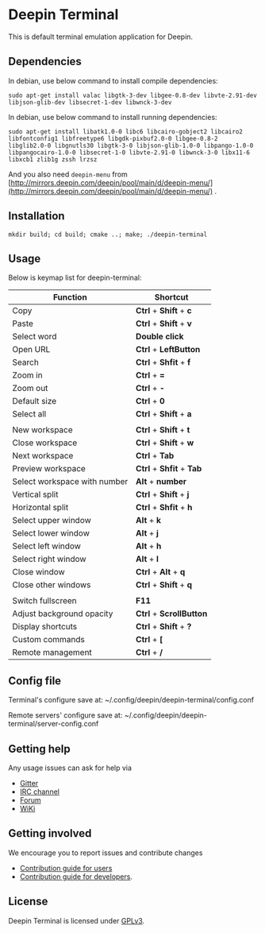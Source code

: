 # Deepin Terminal

This is default terminal emulation application for Deepin.

## Dependencies

In debian, use below command to install compile dependencies:

`sudo apt-get install valac libgtk-3-dev libgee-0.8-dev libvte-2.91-dev libjson-glib-dev libsecret-1-dev libwnck-3-dev`

In debian, use below command to install running dependencies:

`sudo apt-get install libatk1.0-0 libc6 libcairo-gobject2 libcairo2 libfontconfig1 libfreetype6 libgdk-pixbuf2.0-0 libgee-0.8-2 libglib2.0-0 libgnutls30 libgtk-3-0 libjson-glib-1.0-0 libpango-1.0-0 libpangocairo-1.0-0 libsecret-1-0 libvte-2.91-0 libwnck-3-0 libx11-6 libxcb1 zlib1g zssh lrzsz`

And you also need `deepin-menu` from [http://mirrors.deepin.com/deepin/pool/main/d/deepin-menu/](http://mirrors.deepin.com/deepin/pool/main/d/deepin-menu/) .

## Installation

`mkdir build; cd build; cmake ..; make; ./deepin-terminal`

## Usage

Below is keymap list for deepin-terminal:

| Function					      | Shortcut                            |
|---------------------------------|-------------------------------------|
| Copy                            | **Ctrl** + **Shift** + **c**        |
| Paste                           | **Ctrl** + **Shift** + **v**        |
| Select word                     | **Double click**                    |
| Open URL                        | **Ctrl** + **LeftButton**           |
| Search                          | **Ctrl** + **Shfit** + **f**        |
| Zoom in                         | **Ctrl** + **=**                    |
| Zoom out                        | **Ctrl** + **-**                    |
| Default size                    | **Ctrl** + **0**                    |
| Select all                      | **Ctrl** + **Shift** + **a**        |
|                                                                       |
| New workspace                   | **Ctrl** + **Shift** + **t**        |
| Close workspace                 | **Ctrl** + **Shift** + **w**        |
| Next workspace                  | **Ctrl** + **Tab**                  |
| Preview workspace               | **Ctrl** + **Shfit** + **Tab**      |
| Select workspace with number    | **Alt** + **number**                |
| Vertical split                  | **Ctrl** + **Shift** + **j**        |
| Horizontal split                | **Ctrl** + **Shfit** + **h**        |
| Select upper window             | **Alt**  + **k**                    |
| Select lower window             | **Alt**  + **j**                    |
| Select left window              | **Alt**  + **h**                    |
| Select right window             | **Alt**  + **l**                    |
| Close window                    | **Ctrl** + **Alt** + **q**          |
| Close other windows             | **Ctrl** + **Shift** + **q**        |
|                                                                       |
| Switch fullscreen               | **F11**                             |
| Adjust background opacity       | **Ctrl** + **ScrollButton**         |
| Display shortcuts               | **Ctrl** + **Shift** + **?**        |
| Custom commands                 | **Ctrl** + **[**                    |
| Remote management               | **Ctrl** + **/**                    |

## Config file
Terminal's configure save at:
~/.config/deepin/deepin-terminal/config.conf

Remote servers' configure save at:
~/.config/deepin/deepin-terminal/server-config.conf

## Getting help

Any usage issues can ask for help via

* [Gitter](https://gitter.im/orgs/linuxdeepin/rooms)
* [IRC channel](https://webchat.freenode.net/?channels=deepin)
* [Forum](https://bbs.deepin.org)
* [WiKi](http://wiki.deepin.org/)

## Getting involved

We encourage you to report issues and contribute changes

* [Contribution guide for users](http://wiki.deepin.org/index.php?title=Contribution_Guidelines_for_Users)
* [Contribution guide for developers](http://wiki.deepin.org/index.php?title=Contribution_Guidelines_for_Developers).

## License

Deepin Terminal is licensed under [GPLv3](LICENSE).
